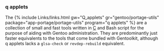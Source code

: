 ### q applets
The {% include Links/links.html gw="Q_applets" gr="gentoo/portage-utils" package="app-portage/portage-utils" program="q applets" %} are a collection of small and fast tools written in [C](https://en.wikipedia.org/wiki/C_(programming_language)) and Bash script for the purpose of aiding with Gentoo administration. They are predominantly just faster equivalents to the tools that come bundled with Gentoolkit, although q applets lacks a `glsa-check` or `revdep-rebuild` equivalent.
